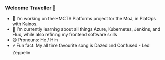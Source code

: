 ### Welcome Traveller 🤖


<!--
**reespozzi/reespozzi** is a ✨ _special_ ✨ repository because its `README.md` (this file) appears on your GitHub profile.

Here are some ideas to get you started:




-->
- 🔭 I’m working on the HMCTS Platforms project for the MoJ, in PlatOps with Kainos.
- 🌱 I’m currently learning about all things Azure, Kubernetes, Jenkins, and Flux, while also refining my frontend software skills
- 😄 Pronouns: He / Him
- ⚡ Fun fact: My all time favourite song is Dazed and Confused - Led Zeppelin

